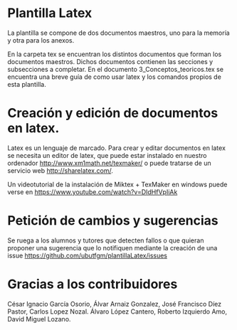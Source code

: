 # Plantilla Latex

La plantilla se compone de dos documentos maestros, uno para la memoría y otra para los anexos.

En la carpeta tex se encuentran los distintos documentos que forman los documentos maestros. 
Dichos documentos contienen las secciones y subsecciones a completar.
En el documento 3_Conceptos_teoricos.tex se encuentra una breve guía de como usar latex y los comandos propios de esta plantilla.

# Creación y edición de documentos en latex.

Latex es un lenguaje de marcado. Para crear y editar documentos en latex se necesita un editor de latex, que puede estar instalado en nuestro ordenador http://www.xm1math.net/texmaker/ o puede tratarse de un servicio web http://sharelatex.com/.

Un videotutorial de la instalación de Miktex + TexMaker en windows puede verse en 
https://www.youtube.com/watch?v=DIdHfVpIiAk

# Petición de cambios y sugerencias

Se ruega a los alumnos y tutores que detecten fallos o que quieran proponer una sugerencia que lo notifiquen mediante la creación de una issue https://github.com/ubutfgm/plantillaLatex/issues

# Gracias a los contribuidores
César Ignacio García Osorio, Álvar Arnaiz Gonzalez, José Francisco Díez Pastor, Carlos Lopez Nozal.
Álvaro López Cantero, Roberto Izquierdo Amo, David Miguel Lozano.


